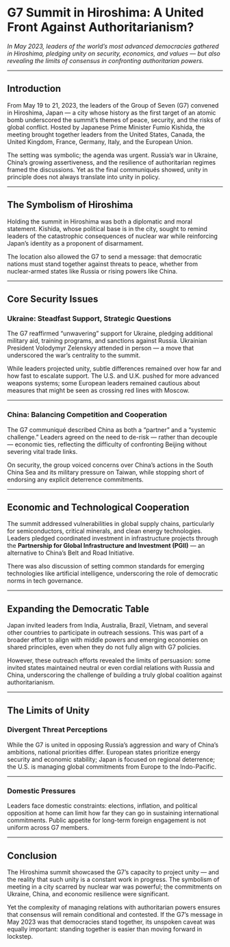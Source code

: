 # G7 Summit in Hiroshima: A United Front Against Authoritarianism?

*In May 2023, leaders of the world’s most advanced democracies gathered in Hiroshima, pledging unity on security, economics, and values — but also revealing the limits of consensus in confronting authoritarian powers.*

---

## Introduction

From May 19 to 21, 2023, the leaders of the Group of Seven (G7) convened in Hiroshima, Japan — a city whose history as the first target of an atomic bomb underscored the summit’s themes of peace, security, and the risks of global conflict. Hosted by Japanese Prime Minister Fumio Kishida, the meeting brought together leaders from the United States, Canada, the United Kingdom, France, Germany, Italy, and the European Union.  

The setting was symbolic; the agenda was urgent. Russia’s war in Ukraine, China’s growing assertiveness, and the resilience of authoritarian regimes framed the discussions. Yet as the final communiqués showed, unity in principle does not always translate into unity in policy.

---

## The Symbolism of Hiroshima

Holding the summit in Hiroshima was both a diplomatic and moral statement. Kishida, whose political base is in the city, sought to remind leaders of the catastrophic consequences of nuclear war while reinforcing Japan’s identity as a proponent of disarmament.  

The location also allowed the G7 to send a message: that democratic nations must stand together against threats to peace, whether from nuclear-armed states like Russia or rising powers like China.

---

## Core Security Issues

### Ukraine: Steadfast Support, Strategic Questions

The G7 reaffirmed “unwavering” support for Ukraine, pledging additional military aid, training programs, and sanctions against Russia. Ukrainian President Volodymyr Zelenskyy attended in person — a move that underscored the war’s centrality to the summit.  

While leaders projected unity, subtle differences remained over how far and how fast to escalate support. The U.S. and U.K. pushed for more advanced weapons systems; some European leaders remained cautious about measures that might be seen as crossing red lines with Moscow.

---

### China: Balancing Competition and Cooperation

The G7 communiqué described China as both a “partner” and a “systemic challenge.” Leaders agreed on the need to de-risk — rather than decouple — economic ties, reflecting the difficulty of confronting Beijing without severing vital trade links.  

On security, the group voiced concerns over China’s actions in the South China Sea and its military pressure on Taiwan, while stopping short of endorsing any explicit deterrence commitments.

---

## Economic and Technological Cooperation

The summit addressed vulnerabilities in global supply chains, particularly for semiconductors, critical minerals, and clean energy technologies. Leaders pledged coordinated investment in infrastructure projects through the **Partnership for Global Infrastructure and Investment (PGII)** — an alternative to China’s Belt and Road Initiative.  

There was also discussion of setting common standards for emerging technologies like artificial intelligence, underscoring the role of democratic norms in tech governance.

---

## Expanding the Democratic Table

Japan invited leaders from India, Australia, Brazil, Vietnam, and several other countries to participate in outreach sessions. This was part of a broader effort to align with middle powers and emerging economies on shared principles, even when they do not fully align with G7 policies.  

However, these outreach efforts revealed the limits of persuasion: some invited states maintained neutral or even cordial relations with Russia and China, underscoring the challenge of building a truly global coalition against authoritarianism.

---

## The Limits of Unity

### Divergent Threat Perceptions

While the G7 is united in opposing Russia’s aggression and wary of China’s ambitions, national priorities differ. European states prioritize energy security and economic stability; Japan is focused on regional deterrence; the U.S. is managing global commitments from Europe to the Indo-Pacific.

---

### Domestic Pressures

Leaders face domestic constraints: elections, inflation, and political opposition at home can limit how far they can go in sustaining international commitments. Public appetite for long-term foreign engagement is not uniform across G7 members.

---

## Conclusion

The Hiroshima summit showcased the G7’s capacity to project unity — and the reality that such unity is a constant work in progress. The symbolism of meeting in a city scarred by nuclear war was powerful; the commitments on Ukraine, China, and economic resilience were significant.  

Yet the complexity of managing relations with authoritarian powers ensures that consensus will remain conditional and contested. If the G7’s message in May 2023 was that democracies stand together, its unspoken caveat was equally important: standing together is easier than moving forward in lockstep.

